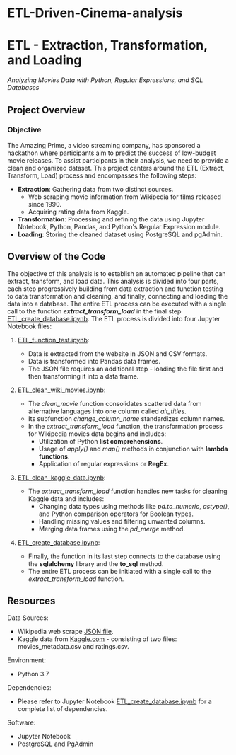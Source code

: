 # ETL-Driven-Cinema-analysis

# ETL - Extraction, Transformation, and Loading
*Analyzing Movies Data with Python, Regular Expressions, and SQL Databases*

## Project Overview

### Objective
The Amazing Prime, a video streaming company, has sponsored a hackathon where participants aim to predict the success of low-budget movie releases. To assist participants in their analysis, we need to provide a clean and organized dataset. This project centers around the ETL (Extract, Transform, Load) process and encompasses the following steps:

- **Extraction**: Gathering data from two distinct sources.
    - Web scraping movie information from Wikipedia for films released since 1990.
    - Acquiring rating data from Kaggle.
- **Transformation**: Processing and refining the data using Jupyter Notebook, Python, Pandas, and Python's Regular Expression module.
- **Loading**: Storing the cleaned dataset using PostgreSQL and pgAdmin.

## Overview of the Code

The objective of this analysis is to establish an automated pipeline that can extract, transform, and load data. This analysis is divided into four parts, each step progressively building from data extraction and function testing to data transformation and cleaning, and finally, connecting and loading the data into a database. The entire ETL process can be executed with a single call to the function ***extract_transform_load*** in the final step [ETL_create_database.ipynb](ETL_create_database.ipynb). The ETL process is divided into four Jupyter Notebook files:

1. [ETL_function_test.ipynb](ETL_function_test.ipynb):
    - Data is extracted from the website in JSON and CSV formats.
    - Data is transformed into Pandas data frames.
    - The JSON file requires an additional step - loading the file first and then transforming it into a data frame.

2. [ETL_clean_wiki_movies.ipynb](ETL_clean_wiki_movies.ipynb):
    - The *clean_movie* function consolidates scattered data from alternative languages into one column called *alt_titles*.
    - Its subfunction *change_column_name* standardizes column names.
    - In the *extract_transform_load* function, the transformation process for Wikipedia movies data begins and includes:
        - Utilization of Python **list comprehensions**.
        - Usage of *apply()* and *map()* methods in conjunction with **lambda functions**.
        - Application of regular expressions or **RegEx**.

3. [ETL_clean_kaggle_data.ipynb](ETL_clean_kaggle_data.ipynb):
    - The *extract_transform_load* function handles new tasks for cleaning Kaggle data and includes:
        - Changing data types using methods like *pd.to_numeric*, *astype()*, and Python comparison operators for Boolean types.
        - Handling missing values and filtering unwanted columns.
        - Merging data frames using the *pd_merge* method.

4. [ETL_create_database.ipynb](ETL_create_database.ipynb):
    - Finally, the function in its last step connects to the database using the **sqlalchemy** library and the **to_sql** method.
    - The entire ETL process can be initiated with a single call to the *extract_transform_load* function.

## Resources

Data Sources:

- Wikipedia web scrape [JSON file](Resources/wikipedia-movies.json).
- Kaggle data from [Kaggle.com](https://www.kaggle.com/rounakbanik/the-movies-dataset) - consisting of two files: movies_metadata.csv and ratings.csv.

Environment:
- Python 3.7

Dependencies:
- Please refer to Jupyter Notebook [ETL_create_database.ipynb](ETL_create_database.ipynb) for a complete list of dependencies.

Software:
- Jupyter Notebook
- PostgreSQL and PgAdmin
